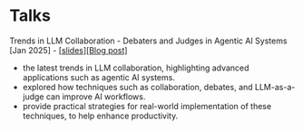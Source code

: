 # Talks

Trends in LLM Collaboration​ - Debaters and Judges in Agentic AI Systems [Jan 2025] - [[slides]​](./Trends_in_LLM_Collaboration-Fatemeh_Rahimi-Jan_2025.pdf) [[Blog post]](./Latest_AI_Trends_in_LLM_Collaborations.md)
- the latest trends in LLM collaboration, highlighting advanced applications such as agentic AI systems. 
- explored how techniques such as collaboration, debates, and LLM-as-a-judge can improve AI workflows. 
- provide practical strategies for real-world implementation of these techniques, to help enhance productivity.

